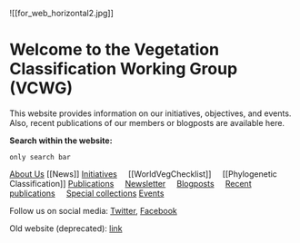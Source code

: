 ![[for_web_horizontal2.jpg]]
# Welcome to the Vegetation Classification Working Group (VCWG) 

This website provides information on our initiatives, objectives, and events. Also, recent publications of our members or blogposts are available here. 

**Search within the website:**

```search-bar
only search bar
```


[About Us](About%20Us.md) 
[[News]]
[Initiatives](Initiatives.md) 
&nbsp;&nbsp;&nbsp;&nbsp;[[WorldVegChecklist]]
&nbsp;&nbsp;&nbsp;&nbsp;[[Phylogenetic Classification]]
[Publications](Publications.md) 
&nbsp;&nbsp;&nbsp;&nbsp;[Newsletter](Newsletter.md)
&nbsp;&nbsp;&nbsp;&nbsp;[Blogposts](Blogposts.md)
&nbsp;&nbsp;&nbsp;&nbsp;[Recent publications](Recent%20publications%20of%20our%20members.md)
&nbsp;&nbsp;&nbsp;&nbsp;[Special collections](Special%20Collections%20organized%20by%20VCWG.md)
[Events](Events.md) 

Follow us on social media:
[Twitter](link), [Facebook](link)

Old website (deprecated): [link](https://sites.google.com/site/vegclassmethods/about)
